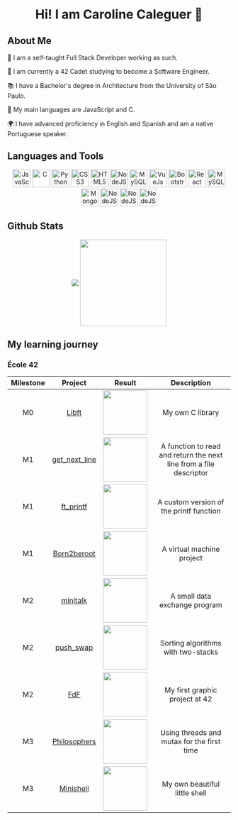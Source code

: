 <h1 align="center">Hi! I am Caroline Caleguer 👋  </h1>

## About Me
 <p align="left" width="300">
     <p>💼 I am a self-taught Full Stack Developer working as such.</p>
     <p>🌱 I am currently a 42 Cadet studying to become a Software Engineer.</p>
     <p>📚 I have a Bachelor's degree in Architecture from the University of São Paulo.</p>
     <p>🌟 My main languages are JavaScript and C.</p>
     <p>🌍 I have advanced proficiency in English and Spanish and am a native Portuguese speaker.</p>
 </p>
 
## Languages and Tools
<p align="center">
  <img src="https://cdn.jsdelivr.net/gh/devicons/devicon/icons/javascript/javascript-plain.svg" alt="JavaScript" width="40" height="40"/>
  <img src="https://cdn.jsdelivr.net/gh/devicons/devicon/icons/c/c-plain.svg" alt="C" width="40" height="40"/>
  <img src="https://cdn.jsdelivr.net/gh/devicons/devicon/icons/python/python-original.svg" alt="Python" width="40" height="40"/>
  <img src="https://cdn.jsdelivr.net/gh/devicons/devicon/icons/css3/css3-plain.svg" alt="CSS3" width="40" height="40"/>
  <img src="https://cdn.jsdelivr.net/gh/devicons/devicon/icons/html5/html5-plain.svg" alt="HTML5" width="40" height="40"/>
  <img src="https://cdn.jsdelivr.net/gh/devicons/devicon/icons/nodejs/nodejs-plain.svg" alt="NodeJS" width="40" height="40"/>
  <img src="https://cdn.jsdelivr.net/gh/devicons/devicon/icons/sqldeveloper/sqldeveloper-plain.svg" alt="MySQL" width="40" height="40"/>
  <img src="https://cdn.jsdelivr.net/gh/devicons/devicon/icons/vuejs/vuejs-original.svg" alt="VueJs" width="40" height="40"/>
  <img src="https://cdn.jsdelivr.net/gh/devicons/devicon/icons/bootstrap/bootstrap-original.svg" alt="Bootstrap" width="40" height="40"/>
  <img src="https://cdn.jsdelivr.net/gh/devicons/devicon/icons/react/react-original.svg" alt="React" width="40" height="40"/>
  <img src="https://cdn.jsdelivr.net/gh/devicons/devicon/icons/mysql/mysql-original.svg" alt="MySQL" width="40" height="40"/>
  <img src="https://cdn.jsdelivr.net/gh/devicons/devicon/icons/mongodb/mongodb-original.svg" alt="MongoDB" width="40" height="40"/>
  <img src="https://cdn.jsdelivr.net/gh/devicons/devicon/icons/photoshop/photoshop-original.svg" alt="NodeJS" width="40" height="40"/>
  <img src="https://cdn.jsdelivr.net/gh/devicons/devicon/icons/figma/figma-original.svg" alt="NodeJS" width="40" height="40"/>
  <img src="https://cdn.jsdelivr.net/gh/devicons/devicon/icons/postman/postman-plain.svg" alt="NodeJS" width="40" height="40"/>
</p>

## Github Stats
      
<p align="center">
    <img align="center" src="https://github-readme-stats.vercel.app/api?username=carolcal&show_icons=true&hide_border=true&title_color=94b4a4&amp&icon_color=FFFFFF&amp&text_color=FFFFFF&amp&bg_color=000000&count_private=true&include_all_commits=true"/>
    <img align="center" height="195px" src="https://github-readme-stats.vercel.app/api/top-langs/?username=carolcal&text_color=FFFFFF&bg_color=000000&title_color=94b4a4&langs_count=15&layout=compact&hide_border=true" />
</p>

## My learning journey

### École 42

| Milestone | Project | Result | Description |
|:---------:|:-------:|:-----:|:-----------:|
| M0 | [Libft](https://github.com/carolcal/42_libft) | <img src="https://github.com/user-attachments/assets/63d993d4-fbd8-4dc7-8645-767d66be3e66" width="100"/> | My own C library |
| M1 | [get_next_line](https://github.com/carolcal/42_gnl) | <img src="https://github.com/user-attachments/assets/63d993d4-fbd8-4dc7-8645-767d66be3e66" width="100"/> | A function to read and return the next line from a file descriptor |
| M1 | [ft_printf](https://github.com/carolcal/42_printf) | <img src="https://github.com/user-attachments/assets/7c078903-56c4-4ad8-881c-eeb719aa9fe6" width="100"/> | A custom version of the printf function |
| M1 | [Born2beroot](https://github.com/carolcal/42_born2beroot) | <img src="https://github.com/user-attachments/assets/7c078903-56c4-4ad8-881c-eeb719aa9fe6" width="100"/> | A virtual machine project |
| M2 | [minitalk](https://github.com/carolcal/42_minitalk) | <img src="https://github.com/user-attachments/assets/63d993d4-fbd8-4dc7-8645-767d66be3e66" width="100"/> | A small data exchange program |
| M2 | [push_swap](https://github.com/carolcal/42_pushswap) | <img src="https://github.com/user-attachments/assets/63d993d4-fbd8-4dc7-8645-767d66be3e66" width="100"/> | Sorting algorithms with two-stacks |
| M2 | [FdF](https://github.com/carolcal/42_fdf) | <img src="https://github.com/user-attachments/assets/63d993d4-fbd8-4dc7-8645-767d66be3e66" width="100"/> | My first graphic project at 42 |
| M3 | [Philosophers](https://github.com/carolcal/42_philosophers) | <img src="https://github.com/user-attachments/assets/7c078903-56c4-4ad8-881c-eeb719aa9fe6" width="100"/> | Using threads and mutax for the first time |
| M3 | [Minishell](https://github.com/carolcal/42-minishell) | <img src="https://github.com/user-attachments/assets/63d993d4-fbd8-4dc7-8645-767d66be3e66" width="100"/> | My own beautiful little shell |
